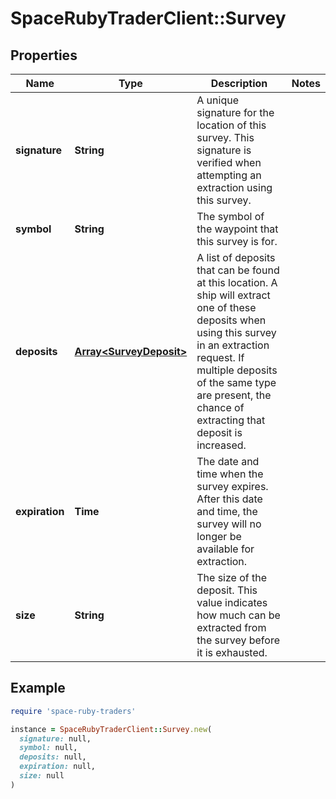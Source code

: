 # SpaceRubyTraderClient::Survey

## Properties

| Name | Type | Description | Notes |
| ---- | ---- | ----------- | ----- |
| **signature** | **String** | A unique signature for the location of this survey. This signature is verified when attempting an extraction using this survey. |  |
| **symbol** | **String** | The symbol of the waypoint that this survey is for. |  |
| **deposits** | [**Array&lt;SurveyDeposit&gt;**](SurveyDeposit.md) | A list of deposits that can be found at this location. A ship will extract one of these deposits when using this survey in an extraction request. If multiple deposits of the same type are present, the chance of extracting that deposit is increased. |  |
| **expiration** | **Time** | The date and time when the survey expires. After this date and time, the survey will no longer be available for extraction. |  |
| **size** | **String** | The size of the deposit. This value indicates how much can be extracted from the survey before it is exhausted. |  |

## Example

```ruby
require 'space-ruby-traders'

instance = SpaceRubyTraderClient::Survey.new(
  signature: null,
  symbol: null,
  deposits: null,
  expiration: null,
  size: null
)
```

